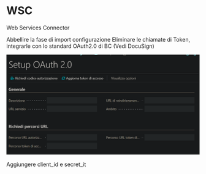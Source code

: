 # WSC
Web Services Connector

Abbellire la fase di import configurazione
Eliminare le chiamate di Token, integrarle con lo standard OAuth2.0 di BC (Vedi DocuSign)

![alt text](image.png)

Aggiungere client_id e secret_it
